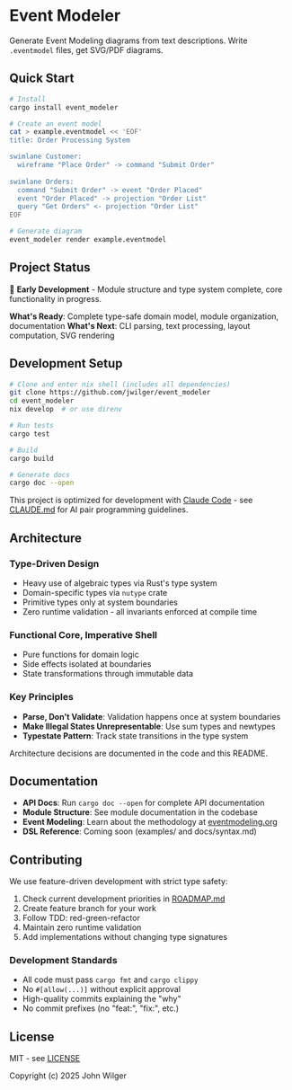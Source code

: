 # Event Modeler

Generate Event Modeling diagrams from text descriptions. Write `.eventmodel` files, get SVG/PDF diagrams.

## Quick Start

```bash
# Install
cargo install event_modeler

# Create an event model
cat > example.eventmodel << 'EOF'
title: Order Processing System

swimlane Customer:
  wireframe "Place Order" -> command "Submit Order"
  
swimlane Orders:
  command "Submit Order" -> event "Order Placed"
  event "Order Placed" -> projection "Order List"
  query "Get Orders" <- projection "Order List"
EOF

# Generate diagram
event_modeler render example.eventmodel
```

## Project Status

🚧 **Early Development** - Module structure and type system complete, core functionality in progress.

**What's Ready**: Complete type-safe domain model, module organization, documentation
**What's Next**: CLI parsing, text processing, layout computation, SVG rendering

## Development Setup

```bash
# Clone and enter nix shell (includes all dependencies)
git clone https://github.com/jwilger/event_modeler
cd event_modeler
nix develop  # or use direnv

# Run tests
cargo test

# Build
cargo build

# Generate docs
cargo doc --open
```

This project is optimized for development with [Claude Code](https://claude.ai/code) - see [CLAUDE.md](CLAUDE.md) for AI pair programming guidelines.

## Architecture

### Type-Driven Design

- Heavy use of algebraic types via Rust's type system
- Domain-specific types via `nutype` crate
- Primitive types only at system boundaries
- Zero runtime validation - all invariants enforced at compile time

### Functional Core, Imperative Shell

- Pure functions for domain logic
- Side effects isolated at boundaries
- State transformations through immutable data

### Key Principles

- **Parse, Don't Validate**: Validation happens once at system boundaries
- **Make Illegal States Unrepresentable**: Use sum types and newtypes
- **Typestate Pattern**: Track state transitions in the type system

Architecture decisions are documented in the code and this README.

## Documentation

- **API Docs**: Run `cargo doc --open` for complete API documentation
- **Module Structure**: See module documentation in the codebase
- **Event Modeling**: Learn about the methodology at [eventmodeling.org](https://eventmodeling.org)
- **DSL Reference**: Coming soon (examples/ and docs/syntax.md)

## Contributing

We use feature-driven development with strict type safety:

1. Check current development priorities in [ROADMAP.md](ROADMAP.md)
2. Create feature branch for your work
3. Follow TDD: red-green-refactor
4. Maintain zero runtime validation
5. Add implementations without changing type signatures

### Development Standards

- All code must pass `cargo fmt` and `cargo clippy`
- No `#[allow(...)]` without explicit approval
- High-quality commits explaining the "why"
- No commit prefixes (no "feat:", "fix:", etc.)

## License

MIT - see [LICENSE](LICENSE)

Copyright (c) 2025 John Wilger